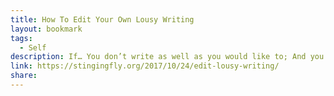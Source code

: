 ```yaml
---
title: How To Edit Your Own Lousy Writing
layout: bookmark
tags:
  - Self
description: If… You don’t write as well as you would like to; And you keep trying to improve by writing more first drafts, each time hoping they’ll be better; And they mysteriously don’t get much better; … that’s because you’ve misunderstood the problem.
link: https://stingingfly.org/2017/10/24/edit-lousy-writing/
share:
---
```


